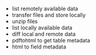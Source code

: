 - list remotely available data
- transfer files and store locally
- unzip files
- list locally available data
- diff local and remote data
- pdftohtml to get table metadata
- html to field metadata
